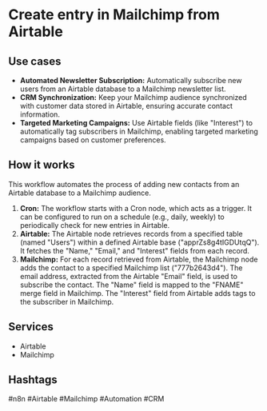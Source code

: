 # Create entry in Mailchimp from Airtable

## Use cases

*   **Automated Newsletter Subscription:** Automatically subscribe new users from an Airtable database to a Mailchimp newsletter list.
*   **CRM Synchronization:** Keep your Mailchimp audience synchronized with customer data stored in Airtable, ensuring accurate contact information.
*   **Targeted Marketing Campaigns:**  Use Airtable fields (like "Interest") to automatically tag subscribers in Mailchimp, enabling targeted marketing campaigns based on customer preferences.

## How it works

This workflow automates the process of adding new contacts from an Airtable database to a Mailchimp audience.

1.  **Cron:** The workflow starts with a Cron node, which acts as a trigger. It can be configured to run on a schedule (e.g., daily, weekly) to periodically check for new entries in Airtable.
2.  **Airtable:** The Airtable node retrieves records from a specified table (named "Users") within a defined Airtable base ("apprZs8g4tIGDUtqQ").  It fetches the "Name," "Email," and "Interest" fields from each record.
3.  **Mailchimp:** For each record retrieved from Airtable, the Mailchimp node adds the contact to a specified Mailchimp list ("777b2643d4").  The email address, extracted from the Airtable "Email" field, is used to subscribe the contact. The "Name" field is mapped to the "FNAME" merge field in Mailchimp. The "Interest" field from Airtable adds tags to the subscriber in Mailchimp.

## Services

*   Airtable
*   Mailchimp

## Hashtags

#n8n #Airtable #Mailchimp #Automation #CRM
